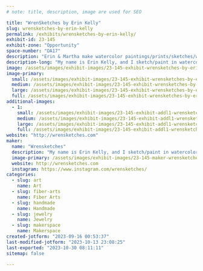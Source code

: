 ```yaml
---
# note: title, description, image are used for SEO

title: "WrenSketches by Erin Kelly"
slug: wrensketches-by-erin-kelly
permalink: /exhibits/wrensketches-by-erin-kelly/
exhibit-id: 23-145
exhibit-zone: "Opportunity"
space-number: "OA17"
description: "Erin & Martha make watercolor paintings/prints/sketches/wirewrapped crowns/crocheted scarves & more!"
description-long: "My name is Erin Kelly, and I sketch/paint in watercolor. I sell prints and originals of my work, limited run handmade frames, and bottled faeries. Sharing my space is my mother who makes wirewrapped crowns and hand crocheted wearables and accessories. We love to talk to everyone about our process and how they can make things too!"
image: /assets/images/exhibit-images/23-145-exhibit-wrensketches-by-erin-kelly-photo-nov-10-5-09-32-pm-large.jpg
image-primary: 
  small: /assets/images/exhibit-images/23-145-exhibit-wrensketches-by-erin-kelly-photo-nov-10-5-09-32-pm-small.jpg
  medium: /assets/images/exhibit-images/23-145-exhibit-wrensketches-by-erin-kelly-photo-nov-10-5-09-32-pm-medium.jpg
  large: /assets/images/exhibit-images/23-145-exhibit-wrensketches-by-erin-kelly-photo-nov-10-5-09-32-pm-large.jpg
  full: /assets/images/exhibit-images/23-145-exhibit-wrensketches-by-erin-kelly-photo-nov-10-5-09-32-pm-full.jpg
additional-images: 
  - 1:
    small: /assets/images/exhibit-images/23-145-exhibit-addl1-wrensketches-by-erin-kelly-photo-nov-11-10-25-33-am-small.jpg
    medium: /assets/images/exhibit-images/23-145-exhibit-addl1-wrensketches-by-erin-kelly-photo-nov-11-10-25-33-am-medium.jpg
    large: /assets/images/exhibit-images/23-145-exhibit-addl1-wrensketches-by-erin-kelly-photo-nov-11-10-25-33-am-large.jpg
    full: /assets/images/exhibit-images/23-145-exhibit-addl1-wrensketches-by-erin-kelly-photo-nov-11-10-25-33-am-full.jpg
website: "http://wrensketches.com"
maker: 
  name: "Wrensketches"
  description: "My name is Erin Kelly, and I sketch/paint in watercolor. I sell prints and originals of my work, limited run handmade frames, and bottled faeries. Sharing my space is my mother who makes wirewrapped crowns and hand crocheted wearables and accessories. We love to talk to everyone about our process and how they can make things too!"
  image-primary: /assets/images/exhibit-images/23-145-maker-wrensketches-by-erin-kelly-2018-wrensketches-business-card-medium.jpg
  website: http://wrensketches.com
  instagram: https://www.instagram.com/wrensketches/
categories: 
  - slug: art
    name: Art
  - slug: fiber-arts
    name: Fiber Arts
  - slug: handmade
    name: Handmade
  - slug: jewelry
    name: Jewelry
  - slug: makerspace
    name: Makerspace
created-jotform: "2023-09-16 00:53:37"
last-modified-jotform: "2023-10-13 23:08:25"
last-exported: "2023-10-30 08:11:11"
sitemap: false

---
```

